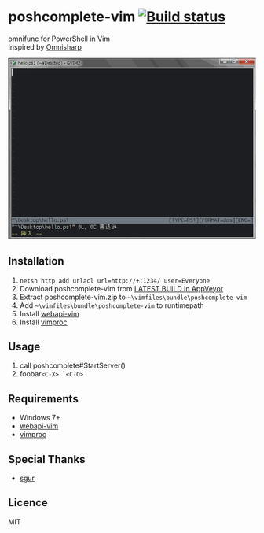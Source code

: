 # poshcomplete-vim [![Build status](https://ci.appveyor.com/api/projects/status/ldd0w77k0ruw4sc9)](https://ci.appveyor.com/project/cd01/poshcomplete-vim)

omnifunc for PowerShell in Vim  
Inspired by [Omnisharp](https://github.com/nosami/Omnisharp)

![screencast](https://raw.githubusercontent.com/cd01/poshcomplete-vim/master/screencast.gif)


## Installation

1. `netsh http add urlacl url=http://+:1234/ user=Everyone`
2. Download poshcomplete-vim from [LATEST BUILD in AppVeyor](https://ci.appveyor.com/project/cd01/poshcomplete-vim/build/artifacts)
3. Extract poshcomplete-vim.zip to `~\vimfiles\bundle\poshcomplete-vim`
4. Add `~\vimfiles\bundle\poshcomplete-vim` to runtimepath
5. Install [webapi-vim](https://github.com/mattn/webapi-vim)
6. Install [vimproc](https://github.com/Shougo/vimproc.vim/downloads)


## Usage

1. call poshcomplete#StartServer()
2. foobar`<C-X>``<C-O>`


## Requirements

* Windows 7+
* [webapi-vim](https://github.com/mattn/webapi-vim)
* [vimproc](https://github.com/Shougo/vimproc.vim/downloads)


## Special Thanks

* [sgur](https://github.com/sgur)


## Licence

MIT


